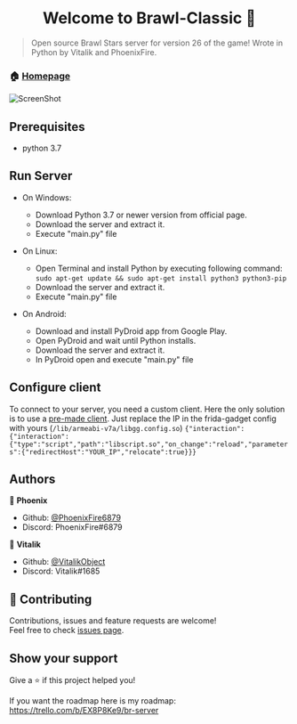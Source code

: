 <h1 align="center">Welcome to Brawl-Classic 👋</h1>

> Open source Brawl Stars server for version 26 of the game! Wrote in Python by Vitalik and PhoenixFire.

### 🏠 [Homepage](https://github.com/PhoenixFire6879/Classic-Brawl/blob/master/README.md)

![ScreenShot](https://cdn.discordapp.com/attachments/704364452891590778/771794463793872966/Screenshot_20201030-195527_Brawl_Client.jpg) 

## Prerequisites

- python 3.7




## Run Server
- On Windows:

    - Download Python 3.7 or newer version from official page.
    - Download the server and extract it.
    - Execute "main.py" file
- On Linux:

    - Open Terminal and install Python by executing following command:
    ```sudo apt-get update && sudo apt-get install python3 python3-pip```
    - Download the server and extract it.
    - Execute "main.py" file
- On Android:

    - Download and install PyDroid app from Google Play.
    - Open PyDroid and wait until Python installs.
    - Download the server and extract it.
    - In PyDroid open and execute "main.py" file


## Configure client
To connect to your server, you need a custom client. Here the only solution is to use a [pre-made client](https://www.dropbox.com/s/tjjhv2dzmh2542f/BS-Client.apk?dl=0). Just replace the IP in the frida-gadget config with yours (```/lib/armeabi-v7a/libgg.config.so```) ```{"interaction":{"interaction":{"type":"script","path":"libscript.so","on_change":"reload","parameters":{"redirectHost":"YOUR_IP","relocate":true}}}```



## Authors

👤 **Phoenix**

* Github: [@PhoenixFire6879](https://github.com/PhoenixFire6879)
* Discord: PhoenixFire#6879


👤 **Vitalik**
* Github: [@VitalikObject](https://github.com/VitalikObject)
* Discord: Vitalik#1685
## 🤝 Contributing

Contributions, issues and feature requests are welcome!<br />Feel free to check [issues page](https://github.com/PhoenixFire6879/Classic-Brawl/issues).

## Show your support

Give a ⭐️ if this project helped you!

If you want the roadmap here is my roadmap: https://trello.com/b/EX8P8Ke9/br-server

